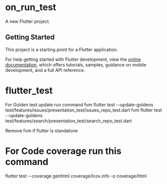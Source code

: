 # on_run_test

A new Flutter project.

## Getting Started

This project is a starting point for a Flutter application.


For help getting started with Flutter development, view the
[online documentation](https://docs.flutter.dev/), which offers tutorials,
samples, guidance on mobile development, and a full API reference.
# flutter_test
For Golden test update run command
fvm flutter test --update-goldens test/features/issues/presentation_test/issues_repo_test.dart
fvm flutter test --update-goldens test/features/search/presentation_test/search_repo_test.dart

Remove fvm if flutter is standalone
# For Code coverage run this command
flutter test --coverage
genhtml coverage/lcov.info -o coverage/html